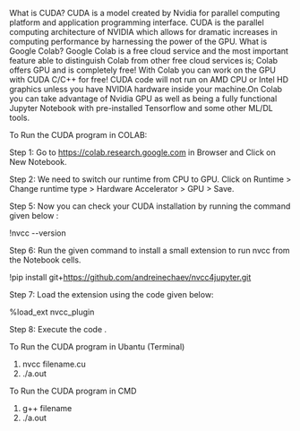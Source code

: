 What is CUDA? 
CUDA is a model created by Nvidia for parallel computing platform and application programming interface. CUDA is the parallel computing architecture of NVIDIA which allows for dramatic increases in computing performance by harnessing the power of the GPU. 
What is Google Colab? 
Google Colab is a free cloud service and the most important feature able to distinguish Colab from other free cloud services is; Colab offers GPU and is completely free! With Colab you can work on the GPU with CUDA C/C++ for free!
CUDA code will not run on AMD CPU or Intel HD graphics unless you have NVIDIA hardware inside your machine.On Colab you can take advantage of Nvidia GPU as well as being a fully functional Jupyter Notebook with pre-installed Tensorflow and some other ML/DL tools.

To Run the CUDA program in COLAB:

Step 1: Go to https://colab.research.google.com in Browser and Click on New Notebook. 

Step 2: We need to switch our runtime from CPU to GPU. Click on Runtime > Change runtime type > Hardware Accelerator > GPU > Save.

Step 5: Now you can check your CUDA installation by running the command given below :
 

!nvcc --version

Step 6: Run the given command to install a small extension to run nvcc from the Notebook cells.

!pip install git+https://github.com/andreinechaev/nvcc4jupyter.git

Step 7: Load the extension using the code given below:

%load_ext nvcc_plugin

Step 8: Execute the code .


To Run the CUDA program in Ubantu (Terminal)

1. nvcc filename.cu 
2. ./a.out

To Run the CUDA program in CMD

1. g++ filename
2. ./a.out

